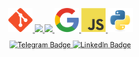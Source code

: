 <div>
  <p align='center'>
       <a href ="https://github.com/Protoxa23/group_27/blob/main/README.md">
    <img src="https://github.com/devicons/devicon/blob/master/icons/git/git-original.svg" width="50px"/>
    <a href ="https://github.com/Protoxa23/group_27/blob/main/Group_27.postman_collection.json">
  <img src="https://user-images.githubusercontent.com/99370940/160435038-7f0a69f0-f4aa-49f9-a8eb-86198977e167.png" width="50px"/>
      <a href ="https://github.com/Protoxa23/group_27/tree/main/SQL%20-main">
  <img src="https://user-images.githubusercontent.com/89486551/143319757-0bbd31ce-7860-447a-9571-504653849d0b.png" width="50px"/>
       <a href ="https://www.youtube.com/watch?v=QnBcoZRwmsI">
  <img src ="https://github.com/devicons/devicon/blob/master/icons/google/google-original.svg" width='50px'>
         <a href ="https://github.com/"?????"">
         <img src ="https://raw.githubusercontent.com/devicons/devicon/1119b9f84c0290e0f0b38982099a2bd027a48bf1/icons/javascript/javascript-original.svg" width='50px'>
          <a href ="https://github.com/"????"">
         <img src ="https://github.com/devicons/devicon/blob/master/icons/python/python-original.svg" width='50px'>
         </a>
     </p>
  </div> 
       
</div>
                <div id="badges">
                  <p align='center'>
  <a href="https://t.me/kot_komarov">
    <img src="https://img.shields.io/badge/Telegram-blue?logo=telegram" alt="Telegram Badge"/>
  </a>
  <a href="https://www.linkedin.com/in/anton-komarov-a12050225/">
    <img src="https://img.shields.io/badge/LinkedIn-blue?logo=linkedin&logoColor=white" alt="LinkedIn Badge"/>
   </a>
        <p/>
</div>
